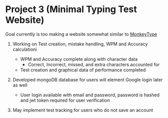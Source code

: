 # Project 3 (Minimal Typing Test Website)

Goal currently is too making a website somewhat similar to [MonkeyType][def1]
1. Working on Test creation, mistake handling, WPM and Accuracy calculationi
    - WPM and Accuracy complete along with character data
        - Correct, Incorrect, missed, and extra characters accounted for
    - Test creation and graphical data of performance completed

2. Developed mongoDB database for users will element Google login later as well
    - User login available with email and password, password is hashed and jwt token required
        for user verification

3. May implement test tracking for users who do not save an account


[def1]: https://monkeytype.com
